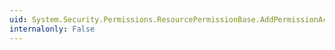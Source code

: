 ```yaml
---
uid: System.Security.Permissions.ResourcePermissionBase.AddPermissionAccess(System.Security.Permissions.ResourcePermissionBaseEntry)
internalonly: False
---
```

